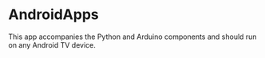# AndroidApps
This app accompanies the Python and Arduino components and should run on any Android TV device.
